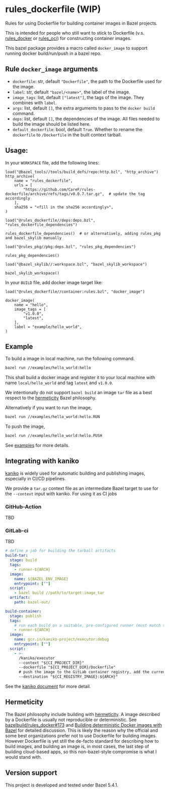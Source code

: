 # rules_dockerfile (WIP)

Rules for using Dockerfile for building container images in Bazel projects.

This is intended for people who still want to stick to Dockerfile
(v.s. [rules_docker](https://github.com/bazelbuild/rules_docker) or
[rules_oci](https://github.com/bazel-contrib/rules_oci)) for constructing container images.

This bazel package provides a macro called `docker_image` to support running docker build/run/push in a bazel repo.

## Rule `docker_image` arguments

- `dockerfile`: str, default `"Dockerfile"`, the path to the Dockerfile used for the image.
- `label`: str, default `"bazel/<name>"`, the label of the image.
- `image_tags`: list, default `["latest"]`, the tags of the image. They combines with `label`.
- `args`: list, default `[]`, the extra arguments to pass to the `docker build` command.
- `deps`: list, default `[]`, the dependencies of the image. All files needed to build the image should be listed here.
- `default_dockerfile`: bool, default `True`. Whether to rename the `dockerfile` to `/Dockerfile` in the built context tarball.

## Usage:

In your `WORKSPACE` file, add the following lines:

```starlark
load("@bazel_tools//tools/build_defs/repo:http.bzl", "http_archive")
http_archive(
    name = "rules_dockerfile",
    urls = [
        "https://github.com/CareF/rules-dockerfile/archive/refs/tags/v0.0.7.tar.gz",  # update the tag accordingly
    ],
    sha256 = "<fill in the sha256 accordingly>",
)

load("@rules_dockerfile//deps:deps.bzl", "rules_dockerfile_dependencies")

rules_dockerfile_dependencies()  # or alternatively, adding rules_pkg and bazel_skylib manually

load("@rules_pkg//pkg:deps.bzl", "rules_pkg_dependencies")

rules_pkg_dependencies()

load("@bazel_skylib//:workspace.bzl", "bazel_skylib_workspace")

bazel_skylib_workspace()
```

In your `BUILD` file, add docker image target like:

```starlark
load("@rules_dockerfile//container:rules.bzl", "docker_image")

docker_image(
    name = "hello",
    image_tags = [
        "v1.0.0",
        "latest",
    ],
    label = "example/hello_world",
)
```

## Example

To build a image in local machine, run the following command.

```bash
bazel run //examples/hello_world:hello
```

This shall build a docker image and register it to your local machine with name `local/hello_world`
and tag `latest` and `v1.0.0`.

We intentionally do not support `bazel build` an image `tar` file as a best respect to the
[hermeticity](#hermeticity) Bazel philosophy.

Alternatively if you want to run the image,

```bash
bazel run //examples/hello_world:hello.RUN
```

To push the image,

```bash
bazel run //examples/hello_world:hello.PUSH
```

See [examples](examples/) for more details.

## Integrating with kaniko

[kaniko](https://github.com/GoogleContainerTools/kaniko) is widely used for automatic building and
publishing images, especially in CI/CD pipelines.

We provide a `tar.gz` context file as an intermediate Bazel target to use for the `--context` input
with kaniko. For using it as CI jobs

### GitHub-Action

TBD

### GitLab-ci

TBD

```yaml
# define a job for building the tarball artifacts
build-tar:
  stage: build
  tags:
    - runner-${ARCH}
  image:
    name: ${BAZEL_ENV_IMAGE}
    entrypoint: [""]
  script:
    - bazel build //path/to/target:image_tar
  artifact:
    path: bazel-out/

build-container:
  stage: publish
  tags:
    # run each build on a suitable, pre-configured runner (must match the target architecture)
    - runner-${ARCH}
  image:
    name: gcr.io/kaniko-project/executor:debug
    entrypoint: [""]
  script:
    - >-
      /kaniko/executor
      --context "${CI_PROJECT_DIR}"
      --dockerfile "${CI_PROJECT_DIR}/Dockerfile"
      # push the image to the GitLab container registry, add the current arch as tag.
      --destination "${CI_REGISTRY_IMAGE}:${ARCH}"
```

See the [kaniko document](https://github.com/GoogleContainerTools/kaniko#kaniko-build-contexts)
for more detail.

## Hermeticity

The Bazel philosophy include building with [hermeticity](https://bazel.build/basics/hermeticity).
A image described by a Dockerfile is usually not reproducible or deterministic. See
[bazelbuild/rules_docker#173](https://github.com/bazelbuild/rules_docker/issues/173) and
[Building deterministic Docker images with Bazel](https://blog.bazel.build/2015/07/28/docker_build.html)
for detailed discussion. This is likely the reason why the official and some best organizations
prefer not to use Dockerfile for building images. However Dockerfile is yet still the de-facto
standard for describing how to build images, and building an image is, in most cases, the last step
of building cloud-based apps, so this non-bazel-style compromise is what I would stand with.

## Version support

This project is developed and tested under Bazel 5.4.1.
